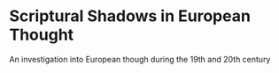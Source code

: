 # Scriptural Shadows in European Thought
An investigation into European though during the 19th and 20th century
